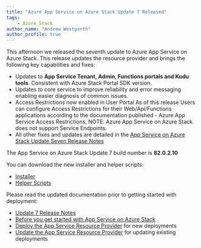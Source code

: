 ```yaml
---
title: "Azure App Service on Azure Stack Update 7 Released"
tags: 
    - Azure Stack
author_name: "Andrew Westgarth"
author_profile: true
---
```


This afternoon we released the seventh update to Azure App Service on Azure Stack.  This release updates the resource provider and brings the following key capabilities and fixes:

- Updates to **App Service Tenant, Admin, Functions portals and Kudu tools**. Consistent with Azure Stack Portal SDK version.
- Updates to core service to improve reliability and error messaging enabling easier diagnosis of common issues.
- Access Restrictions now enabled in User Portal
  As of this release Users can configure Access Restrictions for their Web/Api/Functions applications according to the documentation published - Azure App Service Access Restrictions, NOTE: Azure App Service on Azure Stack does not support Service Endpoints.
- All other fixes and updates are detailed in the [App Service on Azure Stack Update Seven Release Notes](https://docs.microsoft.com/en-us/azure-stack/operator/azure-stack-app-service-release-notes-update-seven)

The App Service on Azure Stack Update 7 build number is **82.0.2.10**

You can download the new installer and helper scripts:

- [Installer](https://aka.ms/appsvcupdate7installer)
- [Helper Scripts](https://aka.ms/appsvconmashelpers)

Please read the updated documentation prior to getting started with deployment:

- [Update 7 Release Notes](https://docs.microsoft.com/en-us/azure-stack/operator/azure-stack-app-service-release-notes-update-seven)
- [Before you get started with App Service on Azure Stack](https://docs.microsoft.com/azure/azure-stack/azure-stack-app-service-before-you-get-started)
- [Deploy the App Service Resource Provider](https://docs.microsoft.com/azure/azure-stack/azure-stack-app-service-deploy) for new deployments
- [Update the App Service Resource Provider](https://docs.microsoft.com/azure/azure-stack/azure-stack-app-service-update) for updating existing deployments
